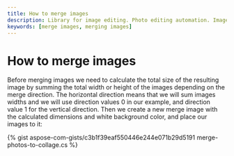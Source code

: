 ```yaml
---
title: How to merge images
description: Library for image editing. Photo editing automation. Image manipulation by NET (C#) program. Merge images.
keywords: [merge images, merging images]
---
```


# How to merge images

Before merging images we need to calculate the total size of the resulting image by summing the total width or height of the images depending on the merge direction. The horizontal direction means that we will sum images widths and we will use direction values 0 in our example, and direction value 1 for the vertical direction. Then we create a new merge image with the calculated dimensions and white background color, and place our images to it:

{% gist aspose-com-gists/c3b1f39eaf550446e244e071b29d5191 merge-photos-to-collage.cs %}
